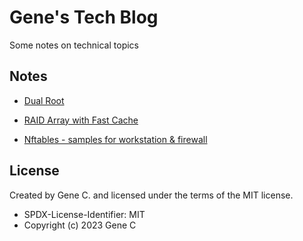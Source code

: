 # Gene's Tech Blog

Some notes on technical topics

## Notes

   - [Dual Root ](https://github.com/gene-git/blog/blob/master/dual-root.rst)

   - [RAID Array with Fast Cache](https://github.com/gene-git/blog/blob/master/raid-cache.rst)

   - [Nftables - samples for workstation & firewall](https://github.com/gene-git/blog/blob/master/nftables)


## License

Created by Gene C. and licensed under the terms of the MIT license.

 - SPDX-License-Identifier: MIT
 - Copyright (c) 2023 Gene C 

